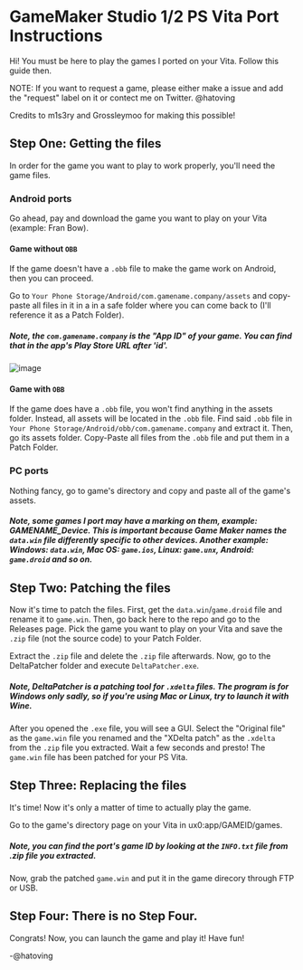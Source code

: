 # GameMaker Studio 1/2 PS Vita Port Instructions

Hi! You must be here to play the games I ported on your Vita.
Follow this guide then.

NOTE: If you want to request a game, please either make a issue and add the "request" label on it or contect me on Twitter.
      @hatoving
      
Credits to m1s3ry and Grossleymoo for making this possible!

## Step One: Getting the files
In order for the game you want to play to work properly, you'll need the game files.

### Android ports
Go ahead, pay and download the game you want to play on your Vita (example: Fran Bow).

#### Game without `OBB`
If the game doesn't have a `.obb` file to make the game work on Android, then you can proceed.

Go to `Your Phone Storage/Android/com.gamename.company/assets` and copy-paste all files in it in a in a safe folder where you can come back to (I'll reference it as a Patch Folder).

##### Note, the `com.gamename.company` is the "App ID" of your game. You can find that in the app's Play Store URL after 'id'.

![image](https://user-images.githubusercontent.com/64536760/114278434-27192880-9a30-11eb-9f9e-7fdf8cc1311e.png)

#### Game with `OBB`
If the game does have a `.obb` file, you won't find anything in the assets folder.
Instead, all assets will be located in the `.obb` file. 
Find said `.obb` file in `Your Phone Storage/Android/obb/com.gamename.company` and extract it. Then, go its assets folder.
Copy-Paste all files from the `.obb` file and put them in a Patch Folder.

### PC ports
Nothing fancy, go to game's directory and copy and paste all of the game's assets.

##### Note, some games I port may have a marking on them, example: GAMENAME_Device. This is important because Game Maker names the `data.win` file differently specific to other devices. Another example: Windows: `data.win`, Mac OS: `game.ios`, Linux: `game.unx`, Android: `game.droid` and so on.

## Step Two: Patching the files
Now it's time to patch the files. 
First, get the `data.win`/`game.droid` file and rename it to `game.win`. 
Then, go back here to the repo and go to the Releases page. Pick the game you want to play on your Vita and save the `.zip` file (not the source code) to your Patch Folder.

Extract the `.zip` file and delete the `.zip` file afterwards.
Now, go to the DeltaPatcher folder and execute `DeltaPatcher.exe`.

##### Note, DeltaPatcher is a patching tool for `.xdelta` files. The program is for Windows only sadly, so if you're using Mac or Linux, try to launch it with Wine.

After you opened the `.exe` file, you will see a GUI. Select the "Original file" as the `game.win` file you renamed and the "XDelta patch" as the `.xdelta` from the `.zip` file you extracted. Wait a few seconds and presto! The `game.win` file has been patched for your PS Vita.

## Step Three: Replacing the files
It's time! Now it's only a matter of time to actually play the game.

Go to the game's directory page on your Vita in ux0:app/GAMEID/games.

##### Note, you can find the port's game ID by looking at the `INFO.txt` file from .zip file you extracted.

Now, grab the patched `game.win` and put it in the game direcory through FTP or USB.

## Step Four: There is no Step Four.
Congrats! Now, you can launch the game and play it! Have fun!

-@hatoving
